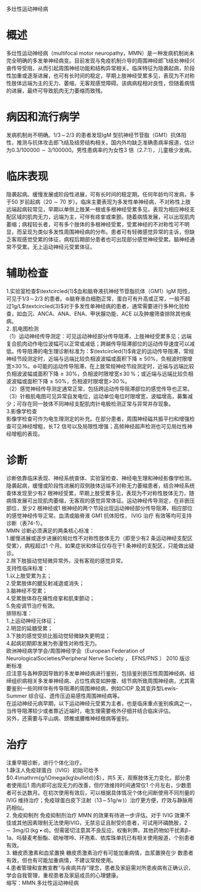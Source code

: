 多灶性运动神经病  
# 概述  
多灶性运动神经病（multifocal motor neuropathy，MMN）是一种发病机制尚未完全明确的多发单神经病变。目前发现与免疫机制介导的周围神经郎飞结处神经兴奋传导受阻，从而引起周围神经功能和结构异常相关。临床特征为隐袭起病，阶段性加重或逐渐进展，也可有长时间的稳定，早期上肢神经受累多见，表现为不对称性肢体远端为主的无力、萎缩，无客观感觉障碍。该病病程相对良性，但随着病情的进展，最终可导致肌肉无力萎缩而致残。  
# 病因和流行病学  
发病机制尚不明确。$1/3\!\sim\!2/3$ 的患者发现IgM 型抗神经节苷脂（GM1）抗体阳性，推测与抗体攻击郎飞结及结旁结构相关。国内外均缺乏准确患病率报道，估计为$0.3/100000{\sim}3/100000$。男性患病率约为女性3 倍（2.7:1），儿童极少发病。  
# 临床表现  
隐袭起病。缓慢发展或阶段性进展，可有长时间的稳定期。任何年龄均可发病，多于50 岁前起病（$20{\sim}70$ 岁）。临床主要表现为多发性单神经病，不对称性上肢远端起病较常见，早期以单侧上肢某一根或多根神经受累多见，表现为相应神经支配区域的肌肉无力，远端为主，可伴有痉挛或束颤。随着病情发展，可以出现肌肉萎缩；病程较长者，可有多个肢体的多根神经受累，受累神经的不对称性可不明显，而呈现为类似多发性周围神经病的分布。患者可有轻微感觉异常的主诉，但缺乏客观感觉受累的体征，病程后期部分患者也可出现部分感觉神经受累。脑神经通常不受累。无上运动神经元受累体征。  
# 辅助检查  
1.实验室检查$\textcircled{1}$血和脑脊液抗神经节苷脂抗体（GM1）IgM 阳性，可见于$1/3\!\sim\!2/3$ 的患者。$\circledcirc$脑脊液白细胞正常，蛋白可有升高或正常，一般不超过$1\mathrm{g/L}$$\textcircled{3}$对于多发性单神经病的患者，通常需要进行多种化验检查，如血沉、ANCA、ANA、ENA、甲状腺功能、ACE 以及肿瘤筛查排除其他疾病。  
2. 肌电图检测  
（1）运动神经传导测定：可见运动神经部分传导阻滞，上肢神经受累多见；远端复合肌肉动作电位波幅可以正常或减低；跨越传导阻滞部位的运动传导速度可以减低。传导阻滞的电生理诊断标准为：$\textcircled{1}$肯定的运动传导阻滞，常规神经节段测定时，近端与远端比较负相波波幅或面积下降${\geqslant}50\%$，负相波时限增宽≤$30\,\%$。$\circledcirc$可能的运动传导阻滞，在上肢常规神经节段测定时，近端与远端比较负相波波幅或面积下降${\geqslant}30\%$，负相波时限增宽$\leqslant\!30\,\%$；或近端与远端比较负相波波幅或面积下降${\geqslant}50\%$，负相波时限增宽$>\!30\,\%$。  
（2）感觉神经传导测定通常正常，包括跨运动传导阻滞部位的感觉传导也正常。  
（3）针极肌电图可见异常自发电位，运动单位电位时限增宽，波幅增高，募集减少；可存在同一肢体不同神经支配肌肉针电极检测正常与异常并存现象。  
3.影像学检查  
影像学检查可作为电生理测定的补充。在部分患者，周围神经磁共振平扫和增强检查可见神经增粗，长T2 信号以及局限性增强；高频神经超声检测也可见局灶性神经增粗的表现。  
# 诊断  
诊断依靠临床表现、神经系统查体、实验室检查、神经电生理和神经影像学检测。隐袭起病，缓慢或阶段性进展的双侧肢体远端不对称无力萎缩患者，结合神经系统查体发现至少有2 根神经受累，早期上肢受累多见，表现为不对称性肢体无力，随病情发展可出现肌肉萎缩，无客观的感觉异常体征。运动神经传导测定，在非嵌压部位，至少2 根神经或1 根神经的两个节段出现运动神经部分传导阻滞，相应部位的感觉神经传导正常。血清或脑脊液 GM1  抗体阳性， IVIG  治疗 有效等均可支持诊断（表74-1）。  
MMN 诊断必须满足的两条核心标准：  
1.缓慢进展或逐步进展的局灶性不对称性肢体无力（即至少有2 条运动神经支配区受累），病程超过1 个月。如果症状和体征仅存在于1 条神经的支配区，只能做出疑诊。  
2.除下肢振动觉轻微异常外，没有客观的感觉异常。  
支持性临床标准：  
1.以上肢受累为主；  
2.受累肢体的腱反射减退或消失；  
3.脑神经不受累；  
4.受累肢体存在痛性痉挛和肌束颤动；  
5.免疫调节治疗有效。  
排除标准：  
1.上运动神经元体征；  
2.明显的延髓受累；  
3.下肢的感觉受损比振动觉轻微缺失更明显；  
4.起病初期即发展为弥漫性对称性无力。  
欧洲神经病学学会/周围神经学会（European Federation of NeurologicalSocieties/Peripheral Nerve Society ， EFNS/PNS ） 2010  版诊断标准  
应注意与各种原因导致的多发单神经病进行鉴别，包括鉴别嵌压性周围神经病、结缔组织病相关多发单神经病、占位性病变如肿瘤、结节病所致周围神经病，尤其需要鉴别一些同样伴有传导阻滞的周围神经病，例如CIDP 及其变异型Lewis-Summer 综合征、遗传压迫易感性周围神经病等。  
在运动神经元病早期，以下运动神经元受累为主者，也是临床重点鉴别疾病之一，当传导阻滞较少或者靠近近端时，电生理需要格外仔细并结合临床评估。  
另外，还需要与平山病、颈椎或腰椎神经根病等鉴别。  
# 治疗  
注重早期诊断，进行个体化治疗。  
1.静注人免疫球蛋白（IVIG）初始可给予$0.4\mathrm{g/\Omega(kg\bulletd)}$），共5 天，观察肢体无力变化，部分患者使用后1 周内即可出现无力的改善，但疗效维持时间通常仅1 个月左右，少数患者可长达数月。在初次使用有效后，可以根据具体情况个体化间断使用不同剂量的IVIG 维持治疗；免疫球蛋白皮下注射（$13\!\sim\!51\mathrm{g}/\mathrm{w}\,)$）治疗更方便，疗效与静脉用药相似。  
2. 免疫抑制剂 免疫抑制剂治疗 MMN  的效果有待进一步评估。对于 IVIG 效果不佳或其他因素限制无法使用IVIG，无禁忌证且耐受的患者，可试用环磷酰胺，$2{\sim}3\mathrm{mg/\Omega}\,(\mathrm{kg}\bullet\mathrm{d})$。但需密切注意其不良反应，权衡利弊。其他药物如干扰素$\upbeta-\!1\mathrm{a}$、吗替麦考酚酯、硫唑嘌呤、环孢素、依库珠单抗已有相关使用报道，个别患者有效。  
3. 糖皮质激素和血浆置换 糖皮质激素治疗有可能加重病情，血浆置换在少 数患者有效，但也有可能加重病情，不建议常规使用。  
4.患者管理和宣教宣教“与疾病共存”理念，患者及家庭需对所患疾病有正确认识，学会自我管理，重视患者及家庭成员的心理健康。  
缩写：MMN.多灶性运动神经病  
